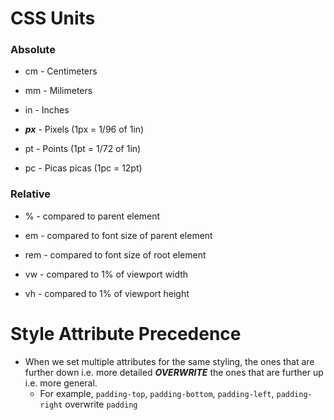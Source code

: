 # CSS Units

### Absolute

- cm - Centimeters
  
- mm - Milimeters
- in - Inches
- ***px*** - Pixels (1px = 1/96 of 1in)
- pt - Points (1pt = 1/72 of 1in)
- pc - Picas picas (1pc = 12pt)
  
### Relative

- % - compared to parent element

- em - compared to font size of parent element
- rem - compared to font size of root element
- vw - compared to 1% of viewport width
- vh - compared to 1% of viewport height 

# Style Attribute Precedence
- When we set multiple attributes for the same styling, the ones that are further down i.e. more detailed ***OVERWRITE*** the ones that are further up i.e. more general.
  - For example, `padding-top`, `padding-bottom`, `padding-left`, `padding-right` overwrite `padding`